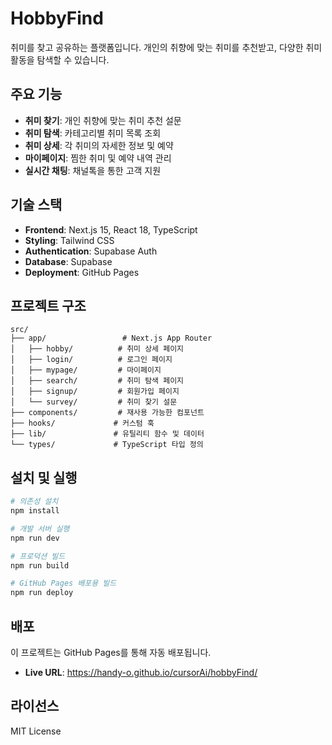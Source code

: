 # HobbyFind

취미를 찾고 공유하는 플랫폼입니다. 개인의 취향에 맞는 취미를 추천받고, 다양한 취미 활동을 탐색할 수 있습니다.

## 주요 기능

- **취미 찾기**: 개인 취향에 맞는 취미 추천 설문
- **취미 탐색**: 카테고리별 취미 목록 조회
- **취미 상세**: 각 취미의 자세한 정보 및 예약
- **마이페이지**: 찜한 취미 및 예약 내역 관리
- **실시간 채팅**: 채널톡을 통한 고객 지원

## 기술 스택

- **Frontend**: Next.js 15, React 18, TypeScript
- **Styling**: Tailwind CSS
- **Authentication**: Supabase Auth
- **Database**: Supabase
- **Deployment**: GitHub Pages

## 프로젝트 구조

```
src/
├── app/                 # Next.js App Router
│   ├── hobby/          # 취미 상세 페이지
│   ├── login/          # 로그인 페이지
│   ├── mypage/         # 마이페이지
│   ├── search/         # 취미 탐색 페이지
│   ├── signup/         # 회원가입 페이지
│   └── survey/         # 취미 찾기 설문
├── components/         # 재사용 가능한 컴포넌트
├── hooks/             # 커스텀 훅
├── lib/               # 유틸리티 함수 및 데이터
└── types/             # TypeScript 타입 정의
```

## 설치 및 실행

```bash
# 의존성 설치
npm install

# 개발 서버 실행
npm run dev

# 프로덕션 빌드
npm run build

# GitHub Pages 배포용 빌드
npm run deploy
```

## 배포

이 프로젝트는 GitHub Pages를 통해 자동 배포됩니다.

- **Live URL**: https://handy-o.github.io/cursorAi/hobbyFind/

## 라이선스

MIT License